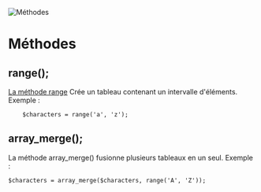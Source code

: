 ![Méthodes](https://kinsta.com/fr/wp-content/uploads/sites/4/2020/03/tutoriels-php-1024x512.png)# Méthodesrange();-[La méthode range](https://www.php.net/manual/fr/function.range.php) Crée un tableau contenant un intervalle d'éléments.Exemple :        $characters = range('a', 'z');array_merge();-La méthode array_merge() fusionne plusieurs tableaux en un seul.Exemple :     $characters = array_merge($characters, range('A', 'Z'));
